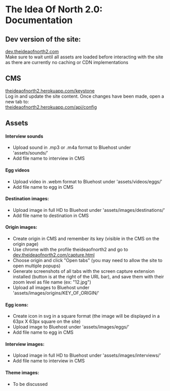 # The Idea Of North 2.0: Documentation

## Dev version of the site:
[dev.theideaofnorth2.com](http://dev.theideaofnorth2.com)  
Make sure to wait until all assets are loaded before interacting with the site as there are currently no caching or CDN implementations

## CMS

[theideaofnorth2.herokuapp.com/keystone](https://theideaofnorth2.herokuapp.com/keystone)  
Log in and update the site content. Once changes have been made, open a new tab to:  
[theideaofnorth2.herokuapp.com/api/config](https://theideaofnorth2.herokuapp.com/api/config)

## Assets

#### Interview sounds
- Upload sound in .mp3 or .m4a format to Bluehost under 'assets/sounds/'
- Add file name to interview in CMS

#### Egg videos
- Upload video in .webm format to Bluehost under 'assets/videos/eggs/'
- Add file name to egg in CMS

#### Destination images:
- Upload image in full HD to Bluehost under 'assets/images/destinations/'
- Add file name to destination in CMS

#### Origin images:
- Create origin in CMS and remember its key (visible in the CMS on the origin page)
- Use chrome with the profile theideaofnorth2 and go to [dev.theideaofnorth2.com/capture.html](http://dev.theideaofnorth2.com/capture.html)
- Choose origin and click "Open tabs" (you may need to allow the site to open multiple popups)
- Generate screenshots of all tabs with the screen capture extension installed (button is at the right of the URL bar), and save them with their zoom level as file name (ex: "12.jpg")
- Upload all images to Bluehost under 'assets/images/origins/KEY_OF_ORIGIN/' 

#### Egg icons:
- Create icon in svg in a square format (the image will be displayed in a 63px X 63px square on the site)
- Upload image to Bluehost under 'assets/images/eggs/'
- Add file name to egg in CMS

#### Interview images:
- Upload image in full HD to Bluehost under 'assets/images/interviews/'
- Add file name to interview in CMS

#### Theme images:
- To be discussed

